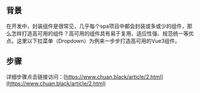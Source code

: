 ## 背景
在开发中，封装组件是很常见，几乎每个spa项目中都会封装或多或少的组件，那么怎样打造高可用的组件？高可用的组件具有易于复用、适应性强、规范统一等优点。这里以下拉菜单（Dropdown）为例来一步步打造高可用的Vue3组件。

## 步骤
详细步骤点击链接访问：[https://www.chuan.black/article/2.html](https://www.chuan.black/article/2.html)
